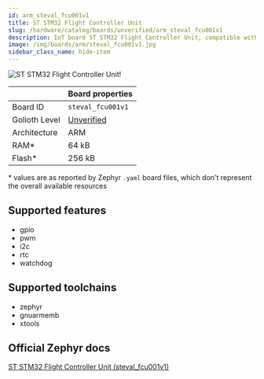 ```yaml
---
id: arm_steval_fcu001v1
title: ST STM32 Flight Controller Unit
slug: /hardware/catalog/boards/unverified/arm_steval_fcu001v1
description: IoT board ST STM32 Flight Controller Unit, compatible with Golioth at unverified level.
image: /img/boards/arm/steval_fcu001v1.jpg
sidebar_class_name: hide-item
---
```


[//]: # (This is an auto-generated file, do not edit! Changes to it will be lost upon re-generation)

![ST STM32 Flight Controller Unit!](/img/boards/arm/steval_fcu001v1.jpg "ST STM32 Flight Controller Unit")

|                | Board properties     |
| -------------  | -------------------- |
| Board ID       | `steval_fcu001v1` |
| Golioth Level  | [Unverified](/hardware#unverified-boards) |
| Architecture   | ARM |
| RAM*           | 64 kB |
| Flash*         | 256 kB |

\* values are as reported by Zephyr `.yaml` board files, which don't represent the overall available resources



## Supported features

* gpio
* pwm
* i2c
* rtc
* watchdog

## Supported toolchains

* zephyr
* gnuarmemb
* xtools

## Official Zephyr docs

[ST STM32 Flight Controller Unit (steval_fcu001v1)](https://docs.zephyrproject.org/latest/boards/arm/steval_fcu001v1/doc/index.html)
